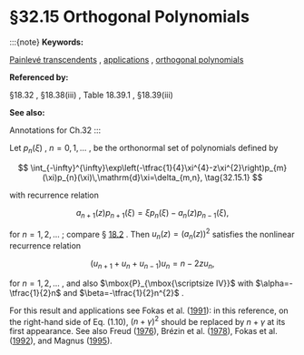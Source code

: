 # §32.15 Orthogonal Polynomials

:::{note}
**Keywords:**

[Painlevé transcendents](http://dlmf.nist.gov/search/search?q=Painlev%C3%A9%20transcendents) , [applications](http://dlmf.nist.gov/search/search?q=applications) , [orthogonal polynomials](http://dlmf.nist.gov/search/search?q=orthogonal%20polynomials)

**Referenced by:**

§18.32 , §18.38(iii) , Table 18.39.1 , §18.39(iii)

**See also:**

Annotations for Ch.32
:::

Let $p_{n}(\xi)$ , $n=0,1,\dots$ , be the orthonormal set of polynomials defined by


<a id="E1"></a>
$$
\int_{-\infty}^{\infty}\exp\left(-\tfrac{1}{4}\xi^{4}-z\xi^{2}\right)p_{m}(\xi)p_{n}(\xi)\,\mathrm{d}\xi=\delta_{m,n}, \tag{32.15.1}
$$

with recurrence relation


<a id="E2"></a>
$$
a_{n+1}(z)p_{n+1}(\xi)=\xi p_{n}(\xi)-a_{n}(z)p_{n-1}(\xi), \tag{32.15.2}
$$

for $n=1,2,\dots$ ; compare § [18.2](./18.2.md "§18.2 General Orthogonal Polynomials ‣ General Orthogonal Polynomials ‣ Chapter 18 Orthogonal Polynomials") . Then $u_{n}(z)=(a_{n}(z))^{2}$ satisfies the nonlinear recurrence relation


<a id="E3"></a>
$$
(u_{n+1}+u_{n}+u_{n-1})u_{n}=n-2zu_{n}, \tag{32.15.3}
$$

for $n=1,2,\dots$ , and also $\mbox{P}_{\mbox{\scriptsize IV}}$ with $\alpha=-\tfrac{1}{2}n$ and $\beta=-\tfrac{1}{2}n^{2}$ .

For this result and applications see Fokas et al. ([1991](./bib/F.html#bib817 "Discrete Painlevé equations and their appearance in quantum gravity")): in this reference, on the right-hand side of Eq. (1.10), $(n+\gamma)^{2}$ should be replaced by $n+\gamma$ at its first appearance. See also Freud ([1976](./bib/F.html#bib2687 "On the coefficients in the recursion formulae of orthogonal polynomials")), Brézin et al. ([1978](./bib/B.html#bib2688 "Planar diagrams")), Fokas et al. ([1992](./bib/F.html#bib2686 "Continuous and Discrete Painlevé Equations")), and Magnus ([1995](./bib/M.html#bib1531 "Painlevé-type differential equations for the recurrence coefficients of semi-classical orthogonal polynomials")).
